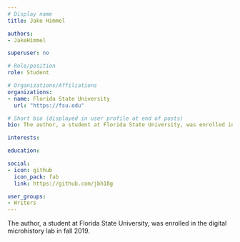 ```yaml
---
# Display name
title: Jake Himmel

authors:
- JakeHimmel

superuser: no

# Role/position
role: Student

# Organizations/Affiliations
organizations:
- name: Florida State University
  url: "https://fsu.edu"

# Short bio (displayed in user profile at end of posts)
bio: The author, a student at Florida State University, was enrolled in the digital microhistory lab in fall 2019.

interests:

education:

social:
- icon: github
  icon_pack: fab
  link: https://github.com/jbh18g

user_groups:
- Writers
---
```

The author, a student at Florida State University, was enrolled in the digital microhistory lab in fall 2019.
